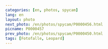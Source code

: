 ```yaml
---
categories: [en, photos, spycam]
lang: en
layout: photo
next_photo: /en/photos/spycam/P0000456.html
picname: P0000457
prev_photo: /en/photos/spycam/P0000450.html
tags: [Fotofalle, Leopard]
---
```

